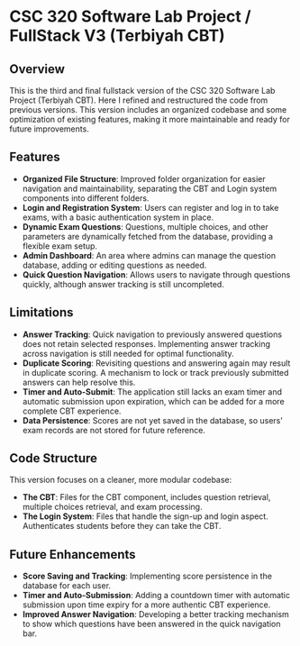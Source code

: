 # CSC 320 Software Lab Project / FullStack V3 (Terbiyah CBT)

## Overview

This is the third and final fullstack version of the CSC 320 Software Lab Project (Terbiyah CBT). Here I refined and restructured the code from previous versions. This version includes an organized codebase and some optimization of existing features, making it more maintainable and ready for future improvements.

## Features

- **Organized File Structure**: Improved folder organization for easier navigation and maintainability, separating the CBT and Login system components into different folders.
- **Login and Registration System**: Users can register and log in to take exams, with a basic authentication system in place.
- **Dynamic Exam Questions**: Questions, multiple choices, and other parameters are dynamically fetched from the database, providing a flexible exam setup.
- **Admin Dashboard**: An area where admins can manage the question database, adding or editing questions as needed.
- **Quick Question Navigation**: Allows users to navigate through questions quickly, although answer tracking is still uncompleted.

## Limitations

- **Answer Tracking**: Quick navigation to previously answered questions does not retain selected responses. Implementing answer tracking across navigation is still needed for optimal functionality.
- **Duplicate Scoring**: Revisiting questions and answering again may result in duplicate scoring. A mechanism to lock or track previously submitted answers can help resolve this.
- **Timer and Auto-Submit**: The application still lacks an exam timer and automatic submission upon expiration, which can be added for a more complete CBT experience.
- **Data Persistence**: Scores are not yet saved in the database, so users’ exam records are not stored for future reference.

## Code Structure

This version focuses on a cleaner, more modular codebase:

- **The CBT**: Files for the CBT component, includes question retrieval, multiple choices retrieval, and exam processing.
- **The Login System**: Files that handle the sign-up and login aspect. Authenticates students before they can take the CBT.

## Future Enhancements

- **Score Saving and Tracking**: Implementing score persistence in the database for each user.
- **Timer and Auto-Submission**: Adding a countdown timer with automatic submission upon time expiry for a more authentic CBT experience.
- **Improved Answer Navigation**: Developing a better tracking mechanism to show which questions have been answered in the quick navigation bar.
